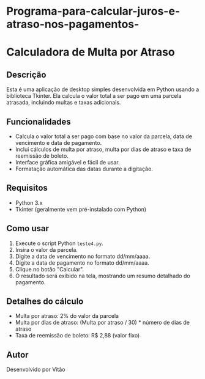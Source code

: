 # Programa-para-calcular-juros-e-atraso-nos-pagamentos-
# Calculadora de Multa por Atraso

## Descrição
Esta é uma aplicação de desktop simples desenvolvida em Python usando a biblioteca Tkinter. Ela calcula o valor total a ser pago em uma parcela atrasada, incluindo multas e taxas adicionais.

## Funcionalidades
- Calcula o valor total a ser pago com base no valor da parcela, data de vencimento e data de pagamento.
- Inclui cálculos de multa por atraso, multa por dias de atraso e taxa de reemissão de boleto.
- Interface gráfica amigável e fácil de usar.
- Formatação automática das datas durante a digitação.

## Requisitos
- Python 3.x
- Tkinter (geralmente vem pré-instalado com Python)

## Como usar
1. Execute o script Python `teste4.py`.
2. Insira o valor da parcela.
3. Digite a data de vencimento no formato dd/mm/aaaa.
4. Digite a data de pagamento no formato dd/mm/aaaa.
5. Clique no botão "Calcular".
6. O resultado será exibido na tela, mostrando um resumo detalhado do pagamento.

## Detalhes do cálculo
- Multa por atraso: 2% do valor da parcela
- Multa por dias de atraso: (Multa por atraso / 30) * número de dias de atraso
- Taxa de reemissão de boleto: R$ 2,88 (valor fixo)

## Autor
Desenvolvido por Vitão

